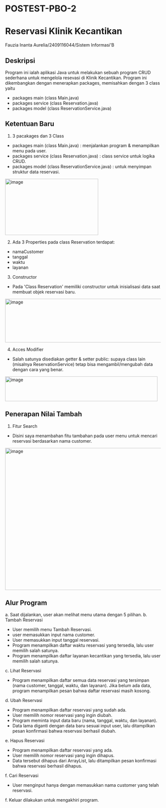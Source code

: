 # POSTEST-PBO-2
# Reservasi Klinik Kecantikan

Fauzia Inanta Aurelia/2409116044/Sistem Informasi'B

## Deskripsi
Program ini ialah aplikasi Java untuk melakukan sebuah program CRUD sederhana untuk mengelola resevasi di Klinik Kecantikan. Program ini dikembangkan dengan menerapkan packages, memisahkan dengan 3 class yaitu 
- packages main (class Main.java) 
- packages service (class Reservation.java) 
- packages model (class ReservationService.java)

## Ketentuan Baru
1. 3 pacakages dan 3 Class
- packages main (class Main.java) : menjalankan program & menampilkan menu pada user.
- packages service (class Reservation.java)  : class service untuk logika CRUD.
- packages model (class ReservationService.java) : untuk menyimpan struktur data reservasi.
 <img width="301" height="182" alt="image" src="https://github.com/user-attachments/assets/e42fc044-212e-4dda-a105-c4d16c7504b8" />

  
2. Ada 3 Properties pada class Reservation terdapat:
* namaCustomer
* tanggal
* waktu
* layanan

3. Constructor
- Pada 'Class Reservation' memiliki constructor untuk inisialisasi data saat membuat objek reservasi baru.
 <img width="878" height="141" alt="image" src="https://github.com/user-attachments/assets/a6a4102a-de60-4fb4-aab8-ae67a4847a7f" />


4. Acces Modifier
- Salah satunya disediakan getter & setter public: supaya class lain (misalnya ReservationService) tetap bisa mengambil/mengubah data dengan cara yang benar.
 <img width="493" height="80" alt="image" src="https://github.com/user-attachments/assets/8828559e-e42d-46eb-b276-a94cefa62cbd" />



## Penerapan Nilai Tambah

1. Fitur Search
- Disini saya menambahan fitu tambahan pada user menu untuk mencari reservasi berdasarkan nama customer.
 <img width="758" height="459" alt="image" src="https://github.com/user-attachments/assets/432fda24-b096-4575-af2d-9366030721aa" />

## Alur Program
a. Saat dijalankan, user akan melihat menu utama dengan 5 pilihan.
b. Tambah Reservasi
- User memilih menu Tambah Reservasi.
- user memasukkan input nama customer.
- User memasukkan input tanggal reservasi.
- Program menampilkan daftar waktu reservasi yang tersedia, lalu user memilih salah satunya.
- Program menampilkan daftar layanan kecantikan yang tersedia, lalu user memilih salah satunya.
  
c. Lihat Reservasi
- Program menampilkan daftar semua data reservasi yang tersimpan (nama customer, tanggal, waktu, dan layanan).
Jika belum ada data, program menampilkan pesan bahwa daftar reservasi masih kosong.

d. Ubah Reservasi
- Program menampilkan daftar reservasi yang sudah ada.
- User memilih nomor reservasi yang ingin diubah.
- Program meminta input data baru (nama, tanggal, waktu, dan layanan).
- Data lama diganti dengan data baru sesuai input user, lalu ditampilkan pesan konfirmasi bahwa reservasi berhasil diubah.

e. Hapus Reservasi
- Program menampilkan daftar reservasi yang ada.
- User memilih nomor reservasi yang ingin dihapus.
- Data tersebut dihapus dari ArrayList, lalu ditampilkan pesan konfirmasi bahwa reservasi berhasil dihapus.

f. Cari Reservasi
- User menginput hanya dengan memasukkan nama customer yang telah reservasi.

f. Keluar dilakukan untuk mengakhiri program.







